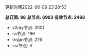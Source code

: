 更新时间2022-08-09 23:20:53

**总订阅: 98**
**总节点: 6993**
**有效节点: 2466**
- v2ray节点: 2001
- ss节点: 186
- trojan节点: 276
- ssr节点: 3
